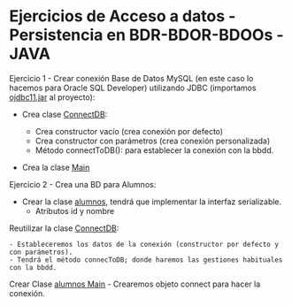 # Ejercicios de Acceso a datos - Persistencia en BDR-BDOR-BDOOs - JAVA


Ejercicio 1 - Crear conexión Base de Datos MySQL (en este caso lo hacemos para Oracle SQL Developer) utilizando JDBC (importamos [ojdbc11.jar](Propuesta_de_ejercicio_02/ojdbc11.jar) al proyecto):

- Crea clase [ConnectDB](Propuesta_de_ejercicio_01/ConnectDB.java):
    - Crea constructor vacío (crea conexión por defecto)
    - Crea constructor con parámetros (crea conexión personalizada)
    - Método connectToDB(): para establecer la conexión con la bbdd.
    
- Crea la clase [Main](Propuesta_de_ejercicio_01/Main.java)

Ejercicio 2 - Crea una BD para Alumnos:

- Crear la clase [alumnos](Propuesta_de_ejercicio_02/Alumno.java), tendrá que implementar la interfaz serializable.
    - Atributos id y nombre

Reutilizar la clase [ConnectDB](Propuesta_de_ejercicio_02/ConnectDB.java):

    - Estableceremos los datos de la conexión (constructor por defecto y con parámetros).
    - Tendrá el método connecToDB; donde haremos las gestiones habituales con la bbdd.
    
Crear Clase [alumnos Main](Propuesta_de_ejercicio_02/Main.java)
    - Crearemos objeto connect para hacer la conexión.
    